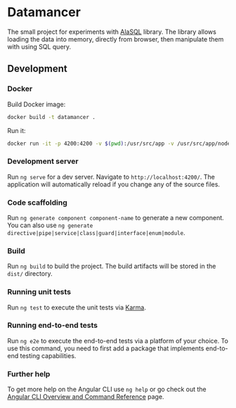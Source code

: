 # Datamancer

The small project for experiments with [AlaSQL](http://alasql.org/) library.
The library allows loading the data into memory, directly from browser, then manipulate them with using SQL query.

## Development

### Docker

Build Docker image:

```sh
docker build -t datamancer .
```

Run it:

```sh
docker run -it -p 4200:4200 -v $(pwd):/usr/src/app -v /usr/src/app/node_modules --rm datamancer
```

### Development server

Run `ng serve` for a dev server. Navigate to `http://localhost:4200/`. The application will automatically reload if you change any of the source files.

### Code scaffolding

Run `ng generate component component-name` to generate a new component. You can also use `ng generate directive|pipe|service|class|guard|interface|enum|module`.

### Build

Run `ng build` to build the project. The build artifacts will be stored in the `dist/` directory.

### Running unit tests

Run `ng test` to execute the unit tests via [Karma](https://karma-runner.github.io).

### Running end-to-end tests

Run `ng e2e` to execute the end-to-end tests via a platform of your choice. To use this command, you need to first add a package that implements end-to-end testing capabilities.

### Further help

To get more help on the Angular CLI use `ng help` or go check out the [Angular CLI Overview and Command Reference](https://angular.io/cli) page.

